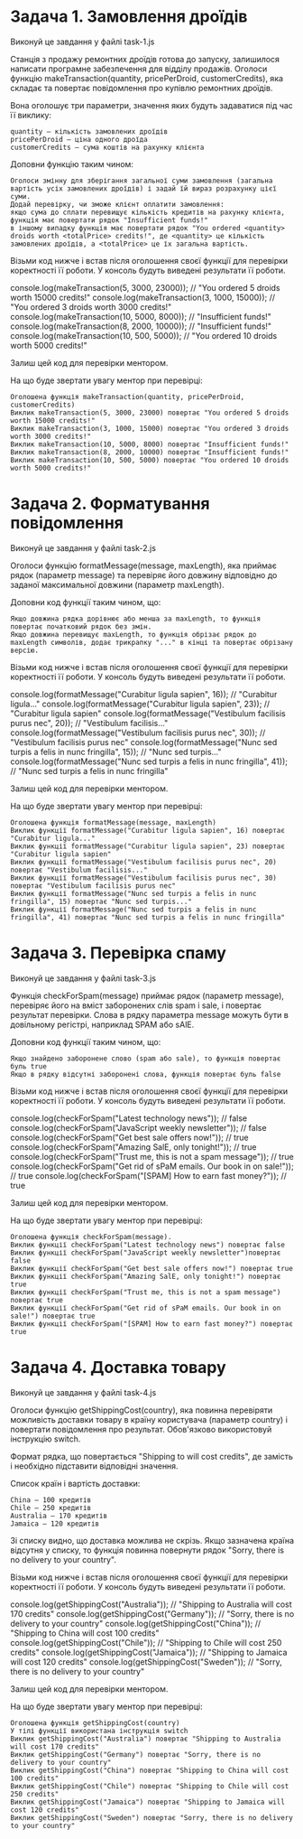 # Задача 1. Замовлення дроїдів

Виконуй це завдання у файлі task-1.js

Станція з продажу ремонтних дроїдів готова до запуску, залишилося написати програмне забезпечення
для відділу продажів. Оголоси функцію makeTransaction(quantity, pricePerDroid, customerCredits), яка
складає та повертає повідомлення про купівлю ремонтних дроїдів.

Вона оголошує три параметри, значення яких будуть задаватися під час її виклику:

    quantity — кількість замовлених дроїдів
    pricePerDroid — ціна одного дроїда
    customerCredits — сума коштів на рахунку клієнта

Доповни функцію таким чином:

    Оголоси змінну для зберігання загальної суми замовлення (загальна вартість усіх замовлених дроїдів) і задай їй вираз розрахунку цієї суми.
    Додай перевірку, чи зможе клієнт оплатити замовлення:
    якщо сума до сплати перевищує кількість кредитів на рахунку клієнта, функція має повертати рядок "Insufficient funds!"
    в іншому випадку функція має повертати рядок "You ordered <quantity> droids worth <totalPrice> credits!", де <quantity> це кількість замовлених дроїдів, а <totalPrice> це їх загальна вартість.

Візьми код нижче і встав після оголошення своєї функції для перевірки коректності її роботи. У
консоль будуть виведені результати її роботи.

console.log(makeTransaction(5, 3000, 23000)); // "You ordered 5 droids worth 15000 credits!"
console.log(makeTransaction(3, 1000, 15000)); // "You ordered 3 droids worth 3000 credits!"
console.log(makeTransaction(10, 5000, 8000)); // "Insufficient funds!"
console.log(makeTransaction(8, 2000, 10000)); // "Insufficient funds!"
console.log(makeTransaction(10, 500, 5000)); // "You ordered 10 droids worth 5000 credits!"

Залиш цей код для перевірки ментором.

На що буде звертати увагу ментор при перевірці:

    Оголошена функція makeTransaction(quantity, pricePerDroid, customerCredits)
    Виклик makeTransaction(5, 3000, 23000) повертає "You ordered 5 droids worth 15000 credits!"
    Виклик makeTransaction(3, 1000, 15000) повертає "You ordered 3 droids worth 3000 credits!"
    Виклик makeTransaction(10, 5000, 8000) повертає "Insufficient funds!"
    Виклик makeTransaction(8, 2000, 10000) повертає "Insufficient funds!"
    Виклик makeTransaction(10, 500, 5000) повертає "You ordered 10 droids worth 5000 credits!"

# Задача 2. Форматування повідомлення

Виконуй це завдання у файлі task-2.js

Оголоси функцію formatMessage(message, maxLength), яка приймає рядок (параметр message) та перевіряє
його довжину відповідно до заданої максимальної довжини (параметр maxLength).

Доповни код функції таким чином, що:

    Якщо довжина рядка дорівнює або менша за maxLength, то функція повертає початковий рядок без змін.
    Якщо довжина перевищує maxLength, то функція обрізає рядок до maxLength символів, додає трикрапку "..." в кінці та повертає обрізану версію.

Візьми код нижче і встав після оголошення своєї функції для перевірки коректності її роботи. У
консоль будуть виведені результати її роботи.

console.log(formatMessage("Curabitur ligula sapien", 16)); // "Curabitur ligula..."
console.log(formatMessage("Curabitur ligula sapien", 23)); // "Curabitur ligula sapien"
console.log(formatMessage("Vestibulum facilisis purus nec", 20)); // "Vestibulum facilisis..."
console.log(formatMessage("Vestibulum facilisis purus nec", 30)); // "Vestibulum facilisis purus
nec" console.log(formatMessage("Nunc sed turpis a felis in nunc fringilla", 15)); // "Nunc sed
turpis..." console.log(formatMessage("Nunc sed turpis a felis in nunc fringilla", 41)); // "Nunc sed
turpis a felis in nunc fringilla"

Залиш цей код для перевірки ментором.

На що буде звертати увагу ментор при перевірці:

    Оголошена функція formatMessage(message, maxLength)
    Виклик функції formatMessage("Curabitur ligula sapien", 16) повертає "Curabitur ligula..."
    Виклик функції formatMessage("Curabitur ligula sapien", 23) повертає "Curabitur ligula sapien"
    Виклик функції formatMessage("Vestibulum facilisis purus nec", 20) повертає "Vestibulum facilisis..."
    Виклик функції formatMessage("Vestibulum facilisis purus nec", 30) повертає "Vestibulum facilisis purus nec"
    Виклик функції formatMessage("Nunc sed turpis a felis in nunc fringilla", 15) повертає "Nunc sed turpis..."
    Виклик функції formatMessage("Nunc sed turpis a felis in nunc fringilla", 41) повертає "Nunc sed turpis a felis in nunc fringilla"

# Задача 3. Перевірка спаму

Виконуй це завдання у файлі task-3.js

Функція checkForSpam(message) приймає рядок (параметр message), перевіряє його на вміст заборонених
слів spam і sale, і повертає результат перевірки. Слова в рядку параметра message можуть бути в
довільному регістрі, наприклад SPAM або sAlE.

Доповни код функції таким чином, що:

    Якщо знайдено заборонене слово (spam або sale), то функція повертає буль true
    Якщо в рядку відсутні заборонені слова, функція повертає буль false

Візьми код нижче і встав після оголошення своєї функції для перевірки коректності її роботи. У
консоль будуть виведені результати її роботи.

console.log(checkForSpam("Latest technology news")); // false console.log(checkForSpam("JavaScript
weekly newsletter")); // false console.log(checkForSpam("Get best sale offers now!")); // true
console.log(checkForSpam("Amazing SalE, only tonight!")); // true console.log(checkForSpam("Trust
me, this is not a spam message")); // true console.log(checkForSpam("Get rid of sPaM emails. Our
book in on sale!")); // true console.log(checkForSpam("[SPAM] How to earn fast money?")); // true

Залиш цей код для перевірки ментором.

На що буде звертати увагу ментор при перевірці:

    Оголошена функція checkForSpam(message).
    Виклик функції checkForSpam("Latest technology news") повертає false
    Виклик функції checkForSpam("JavaScript weekly newsletter")повертає false
    Виклик функції checkForSpam("Get best sale offers now!") повертає true
    Виклик функції checkForSpam("Amazing SalE, only tonight!") повертає true
    Виклик функції checkForSpam("Trust me, this is not a spam message") повертає true
    Виклик функції checkForSpam("Get rid of sPaM emails. Our book in on sale!") повертає true
    Виклик функції checkForSpam("[SPAM] How to earn fast money?") повертає true

# Задача 4. Доставка товару

Виконуй це завдання у файлі task-4.js

Оголоси функцію getShippingCost(country), яка повинна перевіряти можливість доставки товару в країну
користувача (параметр country) і повертати повідомлення про результат. Обов'язково використовуй
інструкцію switch.

Формат рядка, що повертається "Shipping to <country> will cost <price> credits", де замість
<country> і <price> необхідно підставити відповідні значення.

Список країн і вартість доставки:

    China — 100 кредитів
    Chile — 250 кредитів
    Australia — 170 кредитів
    Jamaica — 120 кредитів

Зі списку видно, що доставка можлива не скрізь. Якщо зазначена країна відсутня у списку, то функція
повинна повернути рядок "Sorry, there is no delivery to your country".

Візьми код нижче і встав після оголошення своєї функції для перевірки коректності її роботи. У
консоль будуть виведені результати її роботи.

console.log(getShippingCost("Australia")); // "Shipping to Australia will cost 170 credits"
console.log(getShippingCost("Germany")); // "Sorry, there is no delivery to your country"
console.log(getShippingCost("China")); // "Shipping to China will cost 100 credits"
console.log(getShippingCost("Chile")); // "Shipping to Chile will cost 250 credits"
console.log(getShippingCost("Jamaica")); // "Shipping to Jamaica will cost 120 credits"
console.log(getShippingCost("Sweden")); // "Sorry, there is no delivery to your country"

Залиш цей код для перевірки ментором.

На що буде звертати увагу ментор при перевірці:

    Оголошена функція getShippingCost(country)
    У тілі функції використана інструкція switch
    Виклик getShippingCost("Australia") повертає "Shipping to Australia will cost 170 credits"
    Виклик getShippingCost("Germany") повертає "Sorry, there is no delivery to your country"
    Виклик getShippingCost("China") повертає "Shipping to China will cost 100 credits"
    Виклик getShippingCost("Chile") повертає "Shipping to Chile will cost 250 credits"
    Виклик getShippingCost("Jamaica") повертає "Shipping to Jamaica will cost 120 credits"
    Виклик getShippingCost("Sweden") повертає "Sorry, there is no delivery to your country"
